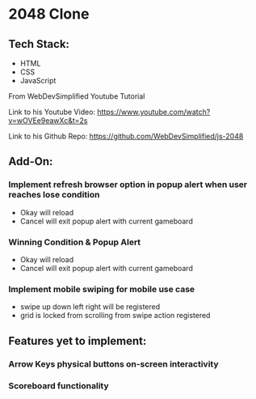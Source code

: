 # 2048 Clone

## Tech Stack:

- HTML
- CSS
- JavaScript

From WebDevSimplified Youtube Tutorial

Link to his Youtube Video: https://www.youtube.com/watch?v=wOVEe9eawXc&t=2s

Link to his Github Repo: https://github.com/WebDevSimplified/js-2048

## Add-On:

### Implement refresh browser option in popup alert when user reaches lose condition

- Okay will reload
- Cancel will exit popup alert with current gameboard

### Winning Condition & Popup Alert

- Okay will reload
- Cancel will exit popup alert with current gameboard

### Implement mobile swiping for mobile use case

- swipe up down left right will be registered
- grid is locked from scrolling from swipe action registered

## Features yet to implement:

### Arrow Keys physical buttons on-screen interactivity

### Scoreboard functionality
